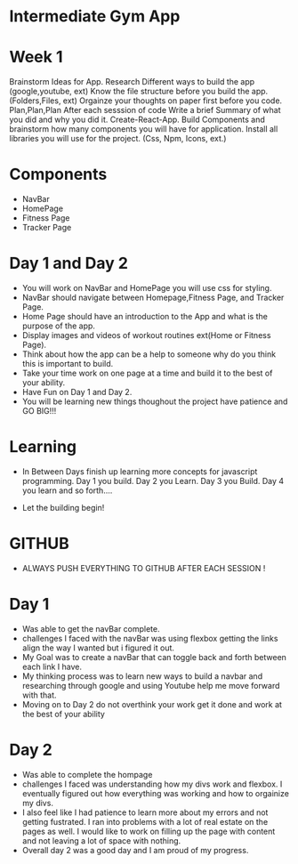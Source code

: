 # Intermediate Gym App

# Week 1

Brainstorm Ideas for App.
Research Different ways to build the app (google,youtube, ext)
Know the file structure before you build the app.(Folders,Files, ext)
Orgainze your thoughts on paper first before you code.
Plan,Plan,Plan
After each sesssion of code Write a brief Summary of what you did and why you did it.
Create-React-App.
Build Components and brainstorm how many components you will have for application.
Install all libraries you will use for the project. (Css, Npm, Icons, ext.)

# Components

- NavBar
- HomePage
- Fitness Page
- Tracker Page

# Day 1 and Day 2

- You will work on NavBar and HomePage you will use css for styling.
- NavBar should navigate between Homepage,Fitness Page, and Tracker Page.
- Home Page should have an introduction to the App and what is the purpose of the app.
- Display images and videos of workout routines ext(Home or Fitness Page).
- Think about how the app can be a help to someone why do you think this is important to build.
- Take your time work on one page at a time and build it to the best of your ability.
- Have Fun on Day 1 and Day 2.
- You will be learning new things thoughout the project have patience and GO BIG!!!

# Learning

- In Between Days finish up learning more concepts for javascript programming. Day 1 you build. Day 2 you Learn. Day 3 you Build. Day 4 you learn and so forth....

- Let the building begin!

# GITHUB

- ALWAYS PUSH EVERYTHING TO GITHUB AFTER EACH SESSION !

# Day 1

- Was able to get the navBar complete.
- challenges I faced with the navBar was using flexbox getting the links align the way I wanted but i figured it out.
- My Goal was to create a navBar that can toggle back and forth between each link I have.
- My thinking process was to learn new ways to build a navbar and researching through google and using Youtube help me move forward with that.
- Moving on to Day 2 do not overthink your work get it done and work at the best of your ability

# Day 2

- Was able to complete the hompage
- challenges I faced was understanding how my divs work and flexbox. I eventually figured out how everything was working and how to orgainize my divs.
- I also feel like I had patience to learn more about my errors and not getting fustrated. I ran into problems with a lot of real estate on the pages as well. I would like to work on filling up the page with content and not leaving a lot of space with nothing.
- Overall day 2 was a good day and I am proud of my progress.
